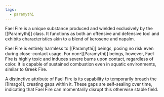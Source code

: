 ```yaml
---
tags:
  - paramythi
---
```

Fael Fire is a unique substance produced and wielded exclusively by the [[Paramythi]] class. It functions as both an offensive and defensive tool and exhibits characteristics akin to a blend of kerosene and napalm.

Fael Fire is entirely harmless to [[Paramythi]] beings, posing no risk even during close-contact usage. For non-[[Paramythi]] beings, however, Fael Fire is highly toxic and induces severe burns upon contact, regardless of color. It is capable of sustained combustion even in aquatic environments, similar to Greek Fire.

A distinctive attribute of Fael Fire is its capability to temporarily breach the [[Imago]], creating gaps within it. These gaps are self-sealing over time, indicating that Fael Fire can momentarily disrupt this otherwise stable field.